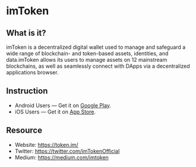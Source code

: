 # imToken 

## What is it?

imToken is a decentralized digital wallet used to manage and safeguard a wide range of blockchain- and token-based assets, identities, and data.imToken allows its users to manage assets on 12 mainstream blockchains, as well as seamlessly connect with DApps via a decentralized applications browser.


## Instruction

* Android Users — Get it on [Google Play](https://play.google.com/store/apps/details?id=im.token.app&utm=medium).
* iOS Users — Get it on [App Store](https://apps.apple.com/us/app/imtoken2/id1384798940?src=medium).

## Resource
* Website: https://token.im/
* Twitter: https://twitter.com/imTokenOfficial
* Medium: https://medium.com/imtoken
